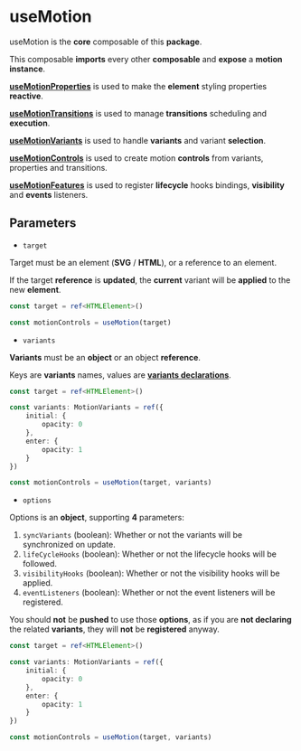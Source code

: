 # useMotion

useMotion is the **core** composable of this **package**.

This composable **imports** every other **composable** and **expose** a **motion instance**.

[**useMotionProperties**](/api/use-motion-properties) is used to make the **element** styling properties **reactive**.

[**useMotionTransitions**](/api/use-motion-transitions) is used to manage **transitions** scheduling and **execution**.

[**useMotionVariants**](/api/use-motion-variants) is used to handle **variants** and variant **selection**.

[**useMotionControls**](/api/use-motion-controls) is used to create motion **controls** from variants, properties and transitions.

[**useMotionFeatures**](/api/use-motion-features) is used to register **lifecycle** hooks bindings, **visibility** and **events** listeners.

## Parameters

- `target`

Target must be an element (**SVG** / **HTML**), or a reference to an element.

If the target **reference** is **updated**, the **current** variant will be **applied** to the new **element**.

```typescript
const target = ref<HTMLElement>()

const motionControls = useMotion(target)
```

- `variants`

**Variants** must be an **object** or an object **reference**.

Keys are **variants** names, values are [**variants declarations**](/variants).

```typescript
const target = ref<HTMLElement>()

const variants: MotionVariants = ref({
    initial: {
        opacity: 0
    },
    enter: {
        opacity: 1
    }
})

const motionControls = useMotion(target, variants)
```

- `options`

Options is an **object**, supporting **4** parameters:

1. `syncVariants` (boolean): Whether or not the variants will be synchronized on update.
2. `lifeCycleHooks` (boolean): Whether or not the lifecycle hooks will be followed.
3. `visibilityHooks` (boolean): Whether or not the visibility hooks will be applied.
4. `eventListeners` (boolean): Whether or not the event listeners will be registered.

You should **not** be **pushed** to use those **options**, as if you are **not declaring** the related **variants**, they will **not** be **registered** anyway.

```typescript
const target = ref<HTMLElement>()

const variants: MotionVariants = ref({
    initial: {
        opacity: 0
    },
    enter: {
        opacity: 1
    }
})

const motionControls = useMotion(target, variants)
```
